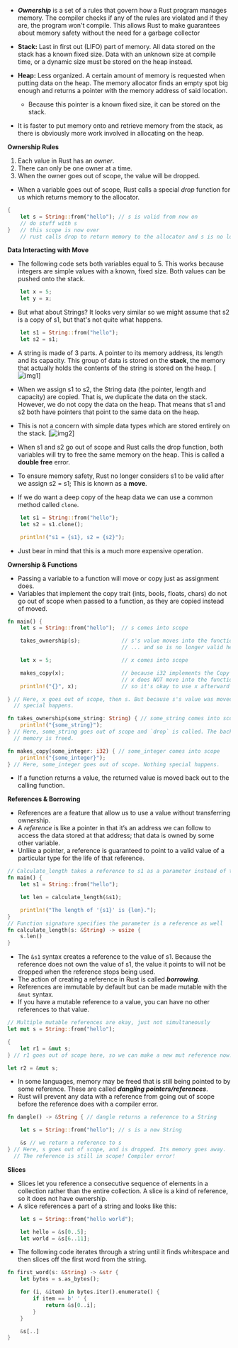* ***Ownership*** is a set of a rules that govern how a Rust program manages memory. The compiler checks if any of the rules are violated and if they are, the program won't compile. This allows Rust to make guarantees about memory safety without the need for a garbage collector

* **Stack:** Last in first out (LIFO) part of memory. All data stored on the stack has a known fixed size. Data with an unknown size at compile time, or a dynamic size must be stored on the heap instead.

* **Heap:** Less organized. A certain amount of memory is requested when putting data on the heap. The memory allocator finds an empty spot big enough and returns a pointer with the memory address of said location. 
	* Because this pointer is a known fixed size, it can be stored on the stack.

* It is faster to put memory onto and retrieve memory from the stack, as there is obviously more work involved in allocating on the heap.

**Ownership Rules**
1. Each value in Rust has an *owner*.
2. There can only be one owner at a time.
3. When the owner goes out of scope, the value will be dropped.

* When a variable goes out of scope, Rust calls a special *drop* function for us which returns memory to the allocator.

```rust
{
	let s = String::from("hello"); // s is valid from now on
	// do stuff with s
}   // this scope is now over 
	// rust calls drop to return memory to the allocator and s is no longer valid
```

**Data Interacting with Move**
* The following code sets both variables equal to 5. This works because integers are simple values with a known, fixed size. Both values can be pushed onto the stack.
```rust
    let x = 5;
    let y = x;
```

* But what about Strings? It looks very similar so we might assume that s2 is a copy of s1, but that's not quite what happens.
```rust
    let s1 = String::from("hello");
    let s2 = s1;
```

* A string is made of 3 parts. A pointer to its memory address, its length and its capacity. This group of data is stored on the **stack**, the memory that actually holds the contents of the string is stored on the heap.
[![img1](https://github.com/DBordeleau/rust-lang/blob/main/ch4/Pasted%20image%2020250409120447.png)]
* When we assign s1 to s2, the String data (the pointer, length and capacity) are copied. That is, we duplicate the data on the stack. However, we do not copy the data on the heap. That means that s1 and s2 both have pointers that point to the same data on the heap. 
* This is not a concern with simple data types which are stored entirely on the stack.
[![img2](https://github.com/DBordeleau/rust-lang/blob/main/ch4/Pasted%20image%2020250409120758.png)]
* When s1 and s2 go out of scope and Rust calls the drop function, both variables will try to free the same memory on the heap. This is called a **double free** error. 
* To ensure memory safety, Rust no longer considers s1 to be valid after we assign s2 = s1; This is known as a **move**.

* If we do want a deep copy of the heap data we can use a common method called `clone`.
```rust
    let s1 = String::from("hello");
    let s2 = s1.clone();

    println!("s1 = {s1}, s2 = {s2}");
```

* Just bear in mind that this is a much more expensive operation.

**Ownership & Functions**
* Passing a variable to a function will move or copy just as assignment does.
* Variables that implement the copy trait (ints, bools, floats, chars) do not go out of scope when passed to a function, as they are copied instead of moved.
```rust
fn main() {
    let s = String::from("hello");  // s comes into scope

    takes_ownership(s);             // s's value moves into the function...
                                    // ... and so is no longer valid here

    let x = 5;                      // x comes into scope

    makes_copy(x);                  // because i32 implements the Copy trait,
                                    // x does NOT move into the function,
    println!("{}", x);              // so it's okay to use x afterward

} // Here, x goes out of scope, then s. But because s's value was moved, nothing
  // special happens.

fn takes_ownership(some_string: String) { // some_string comes into scope
    println!("{some_string}");
} // Here, some_string goes out of scope and `drop` is called. The backing
  // memory is freed.

fn makes_copy(some_integer: i32) { // some_integer comes into scope
    println!("{some_integer}");
} // Here, some_integer goes out of scope. Nothing special happens.
```

* If a function returns a value, the returned value is moved back out to the calling function.

**References & Borrowing**
* References are a feature that allow us to use a value without transferring ownership.
* A _reference_ is like a pointer in that it’s an address we can follow to access the data stored at that address; that data is owned by some other variable.
* Unlike a pointer, a reference is guaranteed to point to a valid value of a particular type for the life of that reference.
```rust
// Calculate_length takes a reference to s1 as a parameter instead of taking ownership of it
fn main() {
    let s1 = String::from("hello");

    let len = calculate_length(&s1);

    println!("The length of '{s1}' is {len}.");
}
// Function signature specifies the parameter is a reference as well
fn calculate_length(s: &String) -> usize {
    s.len()
}
```
* The `&s1` syntax creates a reference to the value of s1. Because the reference does not own the value of s1, the value it points to will not be dropped when the reference stops being used.
* The action of creating a reference in Rust is called ***borrowing***.
* References are immutable by default but can be made mutable with the `&mut` syntax.
* If you have a mutable reference to a value, you can have no other references to that value.
```rust
// Multiple mutable references are okay, just not simultaneously
let mut s = String::from("hello");

{
	let r1 = &mut s;
} // r1 goes out of scope here, so we can make a new mut reference now.

let r2 = &mut s;

```

* In some languages, memory may be freed that is still being pointed to by some reference. These are called ***dangling pointers/references***. 
* Rust will prevent any data with a reference from going out of scope before the reference does with a compiler error.
```rust
fn dangle() -> &String { // dangle returns a reference to a String

    let s = String::from("hello"); // s is a new String

    &s // we return a reference to s
} // Here, s goes out of scope, and is dropped. Its memory goes away.
  // The reference is still in scope! Compiler error!
```

**Slices**
* Slices let you reference a consecutive sequence of elements in a collection rather than the entire collection. A slice is a kind of reference, so it does not have ownership.
* A slice references a part of a string and looks like this:

```rust
    let s = String::from("hello world");

    let hello = &s[0..5];
    let world = &s[6..11];
```

* The following code iterates through a string until it finds whitespace and then slices off the first word from the string.
```rust
fn first_word(s: &String) -> &str {
    let bytes = s.as_bytes();

    for (i, &item) in bytes.iter().enumerate() {
        if item == b' ' {
            return &s[0..i];
        }
    }

    &s[..]
}
```
